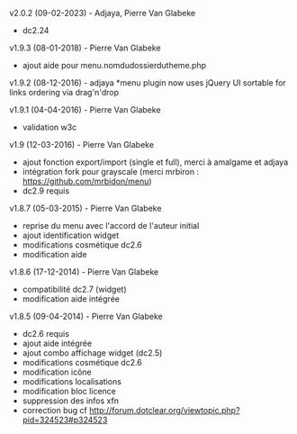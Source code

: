 v2.0.2 (09-02-2023) - Adjaya, Pierre Van Glabeke
* dc2.24

v1.9.3 (08-01-2018) - Pierre Van Glabeke
* ajout aide pour menu.nomdudossierdutheme.php

v1.9.2 (08-12-2016) - adjaya
*menu plugin now uses jQuery UI sortable for links ordering via drag'n'drop

v1.9.1 (04-04-2016) - Pierre Van Glabeke
* validation w3c

v1.9 (12-03-2016) - Pierre Van Glabeke
* ajout fonction export/import (single et full), merci à amalgame et adjaya
* intégration fork pour grayscale (merci mrbiron : https://github.com/mrbidon/menu)
* dc2.9 requis

v1.8.7 (05-03-2015) - Pierre Van Glabeke
* reprise du menu avec l'accord de l'auteur initial
* ajout identification widget
* modifications cosmétique dc2.6
* modification aide

v1.8.6 (17-12-2014) - Pierre Van Glabeke
* compatibilité dc2.7 (widget)
* modification aide intégrée

v1.8.5 (09-04-2014) - Pierre Van Glabeke
* dc2.6 requis
* ajout aide intégrée
* ajout combo affichage widget (dc2.5)
* modifications cosmétique dc2.6
* modification icône
* modifications localisations
* modification bloc licence
* suppression des infos xfn
* correction bug cf http://forum.dotclear.org/viewtopic.php?pid=324523#p324523
